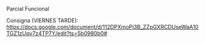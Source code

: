 Parcial Funcional


Consigna (VIERNES TARDE): 
https://docs.google.com/document/d/112DPXmoPi3B_ZZpGXRCDUseWaA10TGZ1zUqv7z4TP7Y/edit?ts=5b0980b0#
